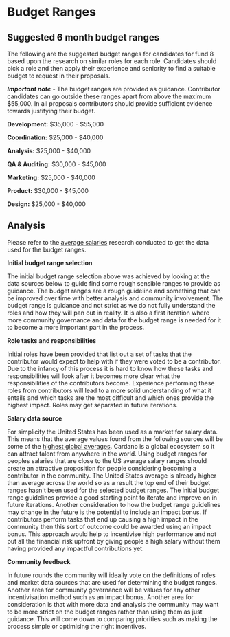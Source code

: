 # Budget Ranges

## Suggested 6 month budget ranges

The following are the suggested budget ranges for candidates for fund 8 based upon the research on similar roles for each role. Candidates should pick a role and then apply their experience and seniority to find a suitable budget to request in their proposals.



_**Important note**_ - The budget ranges are provided as guidance. Contributor candidates can go outside these ranges apart from above the maximum $55,000. In all proposals contributors should provide sufficient evidence towards justifying their budget.



**Development:** $35,000 - $55,000

**Coordination:** $25,000 - $40,000

**Analysis:** $25,000 - $40,000

**QA & Auditing:** $30,000 - $45,000

**Marketing:** $25,000 - $40,000

**Product:** $30,000 - $45,000

**Design:** $25,000 - $40,000



## Analysis

Please refer to the [average salaries](broken-reference) research conducted to get the data used for the budget ranges.



**Initial budget range selection**

The initial budget range selection above was achieved by looking at the data sources below to guide find some rough sensible ranges to provide as guidance. The budget ranges are a rough guideline and something that can be improved over time with better analysis and community involvement. The budget range is guidance and not strict as we do not fully understand the roles and how they will pan out in reality. It is also a first iteration where more community governance and data for the budget range is needed for it to become a more important part in the process.



**Role tasks and responsibilities**

Initial roles have been provided that list out a set of tasks that the contributor would expect to help with if they were voted to be a contributor. Due to the infancy of this process it is hard to know how these tasks and responsibilities will look after it becomes more clear what the responsibilities of the contributors become. Experience performing these roles from contributors will lead to a more solid understanding of what it entails and which tasks are the most difficult and which ones provide the highest impact. Roles may get separated in future iterations.



**Salary data source**

For simplicity the United States has been used as a market for salary data. This means that the average values found from the following sources will be some of the [highest global averages](https://data.oecd.org/earnwage/average-wages.htm). Cardano is a global ecosystem so it can attract talent from anywhere in the world. Using budget ranges for peoples salaries that are close to the US average salary ranges should create an attractive proposition for people considering becoming a contributor in the community. The United States average is already higher than average across the world so as a result the top end of their budget ranges hasn't been used for the selected budget ranges. The initial budget range guidelines provide a good starting point to iterate and improve on in future iterations. Another consideration to how the budget range guidelines may change in the future is the potential to include an impact bonus. If contributors perform tasks that end up causing a high impact in the community then this sort of outcome could be awarded using an impact bonus. This approach would help to incentivise high performance and not put all the financial risk upfront by giving people a high salary without them having provided any impactful contributions yet.



**Community feedback**

In future rounds the community will ideally vote on the definitions of roles and market data sources that are used for determining the budget ranges. Another area for community governance will be values for any other incentivisation method such as an impact bonus. Another area for consideration is that with more data and analysis the community may want to be more strict on the budget ranges rather than using them as just guidance. This will come down to comparing priorities such as making the process simple or optimising the right incentives.
